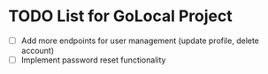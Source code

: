 # TODO List for GoLocal Project

- [ ] Add more endpoints for user management (update profile, delete account)
- [ ] Implement password reset functionality
